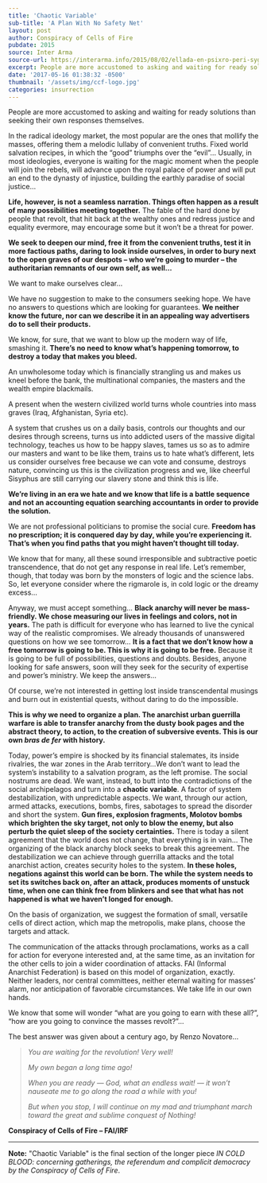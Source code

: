 ```yaml
---
title: 'Chaotic Variable'
sub-title: 'A Plan With No Safety Net'
layout: post
author: Conspiracy of Cells of Fire
pubdate: 2015
source: Inter Arma
source-url: https://interarma.info/2015/08/02/ellada-en-psixro-peri-sygkentoseon-dimopsifismatos-kai-sinenoxis-dimokratias-spf/?lang=en
excerpt: People are more accustomed to asking and waiting for ready solutions than seeking their own responses themselves.
date: '2017-05-16 01:38:32 -0500'
thumbnail: '/assets/img/ccf-logo.jpg'
categories: insurrection
---
```


People are more accustomed to asking and waiting for ready solutions than seeking their own responses themselves.

In the radical ideology market, the most popular are the ones that mollify the masses, offering them a melodic lullaby of convenient truths. Fixed world salvation recipes, in which the “good” triumphs over the “evil”… Usually, in most ideologies, everyone is waiting for the magic moment when the people will join the rebels, will advance upon the royal palace of power and will put an end to the dynasty of injustice, building the earthly paradise of social justice…

<strong>Life, however, is not a seamless narration. Things often happen as a result of many possibilities meeting together.</strong> The fable of the hard done by people that revolt, that hit back at the wealthy ones and redress justice and equality evermore, may encourage some but it won’t be a threat for power.

<strong>We seek to deepen our mind, free it from the convenient truths, test it in more factious paths, daring to look inside ourselves, in order to bury next to the open graves of our despots – who we’re going to murder – the authoritarian remnants of our own self, as well…</strong>

We want to make ourselves clear…

We have no suggestion to make to the consumers seeking hope. We have no answers to questions which are looking for guarantees. <strong>We neither know the future, nor can we describe it in an appealing way advertisers do to sell their products.</strong>

We know, for sure, that we want to blow up the modern way of life, smashing it. <strong>There’s no need to know what’s happening tomorrow, to destroy a today that makes you bleed.</strong>

An unwholesome today which is financially strangling us and makes us kneel before the bank, the multinational companies, the masters and the wealth empire blackmails.

A present when the western civilized world turns whole countries into mass graves (Iraq, Afghanistan, Syria etc).

A system that crushes us on a daily basis, controls our thoughts and our desires through screens, turns us into addicted users of the massive digital technology, teaches us how to be happy slaves, tames us so as to admire our masters and want to be like them, trains us to hate what’s different, lets us consider ourselves free because we can vote and consume, destroys nature, convincing us this is the civilization progress and we, like cheerful Sisyphus are still carrying our slavery stone and think this is life.

<strong>We’re living in an era we hate and we know that life is a battle sequence and not an accounting equation searching accountants in order to provide the solution.</strong>

We are not professional politicians to promise the social cure. <strong>Freedom has no prescription; it is conquered day by day, while you’re experiencing it. That’s when you find paths that you might haven’t thought till today.</strong>

We know that for many, all these sound irresponsible and subtractive poetic transcendence, that do not get any response in real life. Let’s remember, though, that today was born by the monsters of logic and the science labs. So, let everyone consider where the rigmarole is, in cold logic or the dreamy excess…

Anyway, we must accept something… <strong>Black anarchy will never be mass-friendly. We chose measuring our lives in feelings and colors, not in years.</strong> The path is difficult for everyone who has learned to live the cynical way of the realistic compromises. We already thousands of unanswered questions on how we see tomorrow… <strong>It is a fact that we don’t know how a free tomorrow is going to be. This is why it is going to be free.</strong> Because it is going to be full of possibilities, questions and doubts. Besides, anyone looking for safe answers, soon will they seek for the security of expertise and power’s ministry. We keep the answers…

Of course, we’re not interested in getting lost inside transcendental musings and burn out in existential quests, without daring to do the impossible.

<strong>This is why we need to organize a plan. The anarchist urban guerrilla warfare is able to transfer anarchy from the dusty book pages and the abstract theory, to action, to the creation of subversive events. This is our own <em>bras de fer</em> with history.</strong>

Today, power’s empire is shocked by its financial stalemates, its inside rivalries, the war zones in the Arab territory…We don’t want to lead the system’s instability to a salvation program, as the left promise. The social nostrums are dead. We want, instead, to butt into the contradictions of the social archipelagos and turn into a <strong>chaotic variable</strong>. A factor of system destabilization, with unpredictable aspects. We want, through our action, armed attacks, executions, bombs, fires, sabotages to spread the disorder and short the system. <strong>Gun fires, explosion fragments, Molotov bombs which brighten the sky target, not only to blow the enemy, but also perturb the quiet sleep of the society certainties.</strong> There is today a silent agreement that the world does not change, that everything is in vain… The organizing of the black anarchy block seeks to break this agreement. The destabilization we can achieve through guerrilla attacks and the total anarchist action, creates security holes to the system. <strong>In these holes, negations against this world can be born. The while the system needs to set its switches back on, after an attack, produces moments of unstuck time, when one can think free from blinkers and see that what has not happened is what we haven’t longed for enough.</strong>

On the basis of organization, we suggest the formation of small, versatile cells of direct action, which map the metropolis, make plans, choose the targets and attack.

The communication of the attacks through proclamations, works as a call for action for everyone interested and, at the same time, as an invitation for the other cells to join a wider coordination of attacks. FAI (Informal Anarchist Federation) is based on this model of organization, exactly. Neither leaders, nor central committees, neither eternal waiting for masses’ alarm, nor anticipation of favorable circumstances. We take life in our own hands.

We know that some will wonder “what are you going to earn with these all?”, “how are you going to convince the masses revolt?”…

The best answer was given about a century ago, by Renzo Novatore…

<blockquote>
<p><em>You are waiting for the revolution! Very well!</em></p>

<p><em>My own began a long time ago!</em></p>

<p><em>When you are ready — God, what an endless wait! — it won’t nauseate me to go along the road a while with you!</em></p>

<p><em>But when you stop, I will continue on my mad and triumphant march toward the great and sublime conquest of Nothing!</em></p>
</blockquote>

<strong>Conspiracy of Cells of Fire – FAI/IRF</strong>

<hr>

<strong>Note:</strong> "Chaotic Variable" is the final section of the longer piece <em>IN COLD BLOOD: concerning gatherings, the referendum and complicit democracy by the Conspiracy of Cells of Fire</em>.
